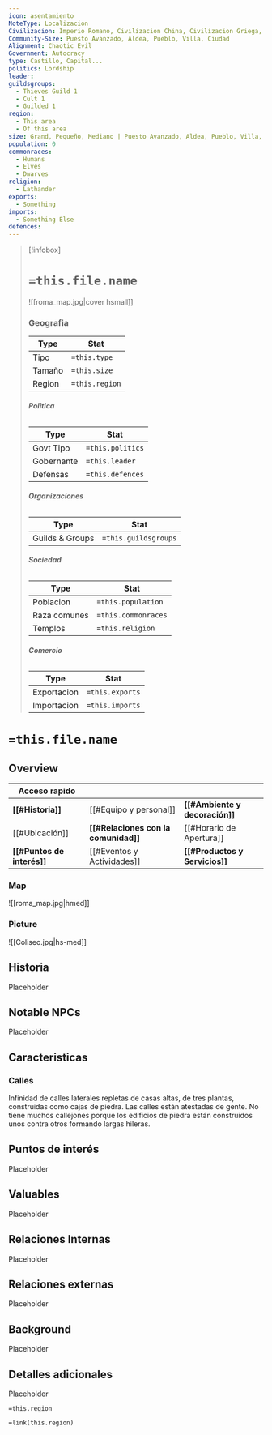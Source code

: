 ```yaml
---
icon: asentamiento
NoteType: Localizacion
Civilizacion: Imperio Romano, Civilizacion China, Civilizacion Griega, Civilizacion Egipcia, Civilizacion Mesopotamica
Community-Size: Puesto Avanzado, Aldea, Pueblo, Villa, Ciudad
Alignment: Chaotic Evil
Government: Autocracy
type: Castillo, Capital...
politics: Lordship
leader: 
guildsgroups:
  - Thieves Guild 1
  - Cult 1
  - Guilded 1
region:
  - This area
  - Of this area
size: Grand, Pequeño, Mediano | Puesto Avanzado, Aldea, Pueblo, Villa, Ciudad
population: 0
commonraces:
  - Humans
  - Elves
  - Dwarves
religion:
  - Lathander
exports:
  - Something
imports:
  - Something Else
defences:
---
```



> [!infobox]
> # **`=this.file.name`**
> ![[roma_map.jpg|cover hsmall]]
> ### **Geografia**
> Type | Stat
> --- | ---
> Tipo |`=this.type`
> Tamaño |`=this.size`
> Region |`=this.region`
> ###### **Politica**
> Type | Stat
> --- | ---
> Govt Tipo |`=this.politics`
> Gobernante |`=this.leader`
> Defensas |`=this.defences`
> ###### **Organizaciones**
> Type | Stat
> --- | ---
> Guilds & Groups |`=this.guildsgroups`
> ###### **Sociedad**
> Type | Stat
> --- | ---
> Poblacion |`=this.population`
> Raza comunes |`=this.commonraces`
> Templos |`=this.religion`
> ###### **Comercio**
> Type | Stat
> --- | ---
> Exportacion |`=this.exports`
> Importacion |`=this.imports`


# `=this.file.name`
## Overview
| Acceso rapido              |                                      |                                |
| -------------------------- | ------------------------------------ | ------------------------------ |
| **[[#Historia]]**          | [[#Equipo y personal]]               | **[[#Ambiente y decoración]]** |
| [[#Ubicación]]             | **[[#Relaciones con la comunidad]]** | [[#Horario de Apertura]]       |
| **[[#Puntos de interés]]** | [[#Eventos y Actividades]]           | **[[#Productos y Servicios]]** |

### Map
![[roma_map.jpg|hmed]]

### Picture
![[Coliseo.jpg|hs-med]]

## Historia

Placeholder

## Notable NPCs

Placeholder

## Caracteristicas

### Calles
Infinidad de calles laterales repletas de casas altas, de tres plantas, construidas como cajas de piedra.
Las calles están atestadas de gente.
No tiene muchos callejones porque los edificios de piedra están construidos unos contra otros formando largas hileras.

## Puntos de interés

Placeholder

## Valuables

Placeholder

## Relaciones Internas

Placeholder

## Relaciones externas

Placeholder

## Background

Placeholder

## Detalles adicionales

Placeholder

`=this.region`


`=link(this.region)`
